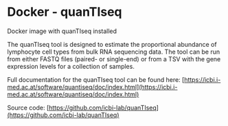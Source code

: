 # Docker - quanTIseq
Docker image with quanTIseq installed

The quanTIseq tool is designed to estimate the proportional abundance of
lymphocyte cell types from bulk RNA sequencing data. The tool can be run
from either FASTQ files (paired- or single-end) or from a TSV with the
gene expression levels for a collection of samples.

Full documentation for the quanTIseq tool can be found here:
[https://icbi.i-med.ac.at/software/quantiseq/doc/index.html](https://icbi.i-med.ac.at/software/quantiseq/doc/index.html)

Source code: [https://github.com/icbi-lab/quanTIseq](https://github.com/icbi-lab/quanTIseq)
